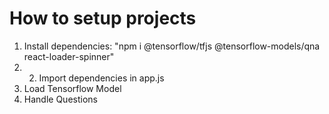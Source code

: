 # How to setup projects
1. Install dependencies: "npm i @tensorflow/tfjs @tensorflow-models/qna react-loader-spinner"
2. 2. Import dependencies in app.js
3. Load Tensorflow Model
4.  Handle Questions
